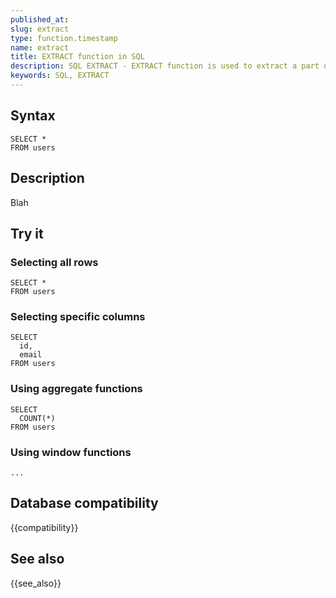 ```yaml
---
published_at:
slug: extract
type: function.timestamp
name: extract
title: EXTRACT function in SQL
description: SQL EXTRACT - EXTRACT function is used to extract a part of date (year, month, day, etc) from a timestamp.
keywords: SQL, EXTRACT
---
```


## Syntax

~~~mysql
SELECT *
FROM users
~~~

## Description

Blah

## Try it

### Selecting all rows

~~~mysql
SELECT *
FROM users
~~~

### Selecting specific columns

~~~pgsql
SELECT
  id,
  email
FROM users
~~~

### Using aggregate functions

~~~pgsql
SELECT
  COUNT(*)
FROM users
~~~

### Using window functions

~~~pgsql
...
~~~

## Database compatibility

{{compatibility}}

## See also

{{see_also}}
